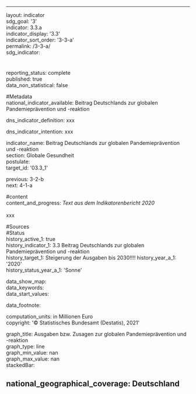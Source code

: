 ---

layout: indicator    
sdg_goal: '3'    
indicator: 3.3.a    
indicator_display: '3.3'    
indicator_sort_order: '3-3-a'    
permalink: /3-3-a/    
sdg_indicator:     

#    
reporting_status: complete    
published: true    
data_non_statistical: false    


#Metadata    
national_indicator_available: Beitrag Deutschlands zur globalen Pandemieprävention und -reaktion    
    
dns_indicator_definition: xxx    
    
dns_indicator_intention: xxx    
    
indicator_name: Beitrag Deutschlands zur globalen Pandemieprävention und -reaktion    
section: Globale Gesundheit    
postulate:     
target_id: '03.3_1'    
    
previous: 3-2-b    
next: 4-1-a    
    
#content    
content_and_progress: <i> Text aus dem Indikatorenbericht 2020</i><br><br>xxx    
    
#Sources        
#Status    
history_active_1: true                    
history_indicator_1: 3.3 Beitrag Deutschlands zur globalen Pandemieprävention und -reaktion                    
history_target_1:  Steigerung der Ausgaben bis 2030!!!!
history_year_a_1: '2020'                            
history_status_year_a_1: 'Sonne'    

data_show_map:     
data_keywords:    
data_start_values:     
    
data_footnote:     
    
computation_units: in Millionen Euro    
copyright: '&copy; Statistisches Bundesamt (Destatis), 2021'
    
graph_title: Ausgaben bzw. Zusagen zur globalen Pandemieprävention und -reaktion    
graph_type: line    
graph_min_value: nan    
graph_max_value: nan    
stackedBar:    

national_geographical_coverage: Deutschland    
---    